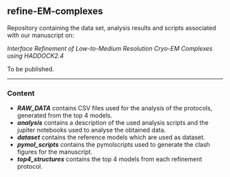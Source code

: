 ## refine-EM-complexes

Repository containing the data set, analysis results and scripts associated with our manuscript on:

_Interface Refinement of Low-to-Medium Resolution Cryo-EM Complexes using HADDOCK2.4_

To be published.

***

### Content

* ***RAW_DATA*** contains CSV files used for the analysis of the protocols, generated from the top 4 models.  
* ***analysis*** contains a description of the used analysis scripts and the jupiter notebooks used to analyse the obtained data.  
* ***dataset*** contains the reference models which are used as dataset.  
* ***pymol_scripts*** contains the pymolscripts used to generate the clash figures for the manuscript.  
* ***top4_structures*** contains the top 4 models from each refinement protocol.
